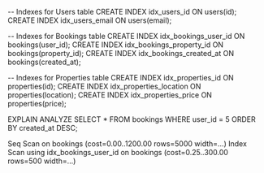 -- Indexes for Users table
CREATE INDEX idx_users_id ON users(id);
CREATE INDEX idx_users_email ON users(email);

-- Indexes for Bookings table
CREATE INDEX idx_bookings_user_id ON bookings(user_id);
CREATE INDEX idx_bookings_property_id ON bookings(property_id);
CREATE INDEX idx_bookings_created_at ON bookings(created_at);

-- Indexes for Properties table
CREATE INDEX idx_properties_id ON properties(id);
CREATE INDEX idx_properties_location ON properties(location);
CREATE INDEX idx_properties_price ON properties(price);

EXPLAIN ANALYZE
SELECT *
FROM bookings
WHERE user_id = 5
ORDER BY created_at DESC;

Seq Scan on bookings  (cost=0.00..1200.00 rows=5000 width=...)
Index Scan using idx_bookings_user_id on bookings  (cost=0.25..300.00 rows=500 width=...)
